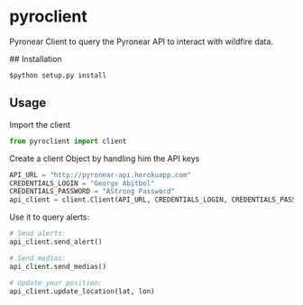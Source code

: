 # pyroclient

Pyronear Client to query the Pyronear API to interact with wildfire data.

## Installation

```shell
$python setup.py install
```
## Usage

Import the client

```python
from pyroclient import client
```

Create a client Object by handling him the API keys

```python
API_URL = "http://pyronear-api.herokuapp.com"
CREDENTIALS_LOGIN = "George Abitbol"
CREDENTIALS_PASSWORD = "AStrong Password"
api_client = client.Client(API_URL, CREDENTIALS_LOGIN, CREDENTIALS_PASSWORD)
```

Use it to query alerts:
```python
# Send alerts:
api_client.send_alert()

# Send medias:
api_client.send_medias()

# Update your position:
api_client.update_location(lat, lon)

```